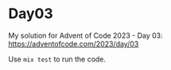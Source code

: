 # Day03

My solution for Advent of Code 2023 - Day 03: https://adventofcode.com/2023/day/03

Use `mix test` to run the code.
